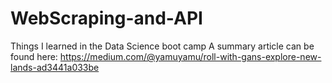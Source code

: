 # WebScraping-and-API
Things I learned in the Data Science boot camp
A summary article can be found here:
https://medium.com/@yamuyamu/roll-with-gans-explore-new-lands-ad3441a033be
